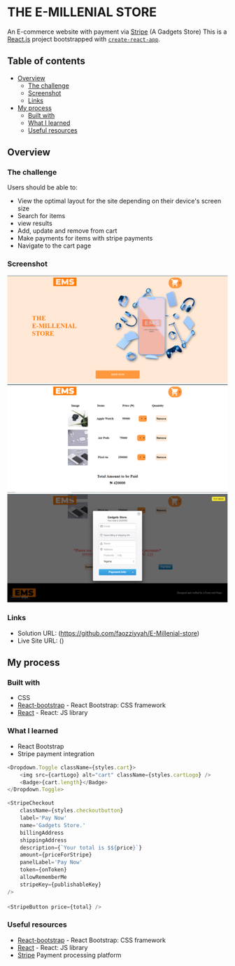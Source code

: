 # THE E-MILLENIAL STORE
An E-commerce website with payment via [Stripe](https://stripe.com/) (A Gadgets Store)
This is a [React.js](https://reactjs.org/) project bootstrapped with [`create-react-app`](https://create-react-app.dev/docs/getting-started/).

## Table of contents

- [Overview](#overview)
  - [The challenge](#the-challenge)
  - [Screenshot](#screenshot)
  - [Links](#links)
- [My process](#my-process)
  - [Built with](#built-with)
  - [What I learned](#what-i-learned)
  - [Useful resources](#useful-resources)

## Overview

### The challenge

Users should be able to:

- View the optimal layout for the site depending on their device's screen size
- Search for items
- view results
- Add, update and remove from cart
- Make payments for items with stripe payments
- Navigate to the cart page

### Screenshot

![](src/Images/screenshot2.png)
![](src/Images/screenshot.png)
![](src/Images/screenhot1.png)

### Links

- Solution URL: (https://github.com/faozziyyah/E-Millenial-store)
- Live Site URL: ()

## My process
### Built with

- CSS
- [React-bootstrap](https://react-bootstrap.github.io/) - React Bootstrap: CSS framework
- [React](https://reactjs.org/) - React: JS library

### What I learned

- React Bootstrap
- Stripe payment integration

```React.js
<Dropdown.Toggle className={styles.cart}>
    <img src={cartLogo} alt="cart" className={styles.cartLogo} />
    <Badge>{cart.length}</Badge>
</Dropdown.Toggle>
```
```React.js
<StripeCheckout
    className={styles.checkoutbutton}
    label='Pay Now'
    name='Gadgets Store.'
    billingAddress
    shippingAddress
    description={`Your total is $${price}`}
    amount={priceForStripe}
    panelLabel='Pay Now'
    token={onToken}
    allowRememberMe
    stripeKey={publishableKey}
/>

<StripeButton price={total} />
```

### Useful resources
- [React-bootstrap](https://react-bootstrap.github.io/) - React Bootstrap: CSS framework
- [React](https://reactjs.org/) - React: JS library
- [Stripe](https://stripe.com/) Payment processing platform

